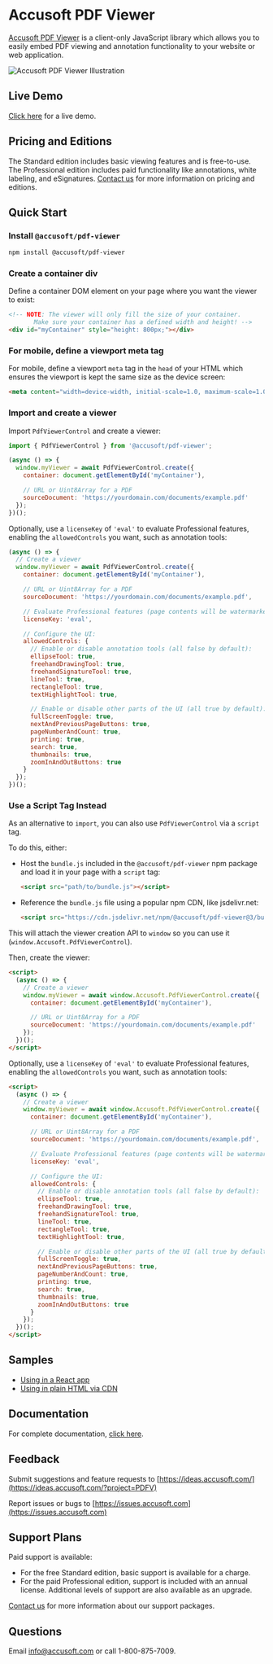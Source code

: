 # Accusoft PDF Viewer

[Accusoft PDF Viewer](https://www.accusoft.com/products/pdf-collection/accusoft-pdf-viewer/) is a client-only JavaScript library which allows you to easily embed PDF viewing and annotation functionality to your website or web application.

![Accusoft PDF Viewer Illustration](https://resource.accusoft.com/r01/wp-content/uploads/APDFV_Professional-Version-turq-730-banner.png)

## Live Demo

[Click here](https://accusoft.github.io/hello-accusoft-pdf-viewer-via-cdn/) for a live demo.

## Pricing and Editions

The Standard edition includes basic viewing features and is free-to-use. The Professional edition includes paid functionality like annotations, white labeling, and eSignatures. [Contact us](https://www.accusoft.com/contact-us/) for more information on pricing and editions.

## Quick Start

### Install `@accusoft/pdf-viewer`

```bash
npm install @accusoft/pdf-viewer
```

### Create a container div

Define a container DOM element on your page where you want the viewer to exist:

```html
<!-- NOTE: The viewer will only fill the size of your container.
       Make sure your container has a defined width and height! -->
<div id="myContainer" style="height: 800px;"></div>
```

### For mobile, define a viewport meta tag

For mobile, define a viewport `meta` tag in the `head` of your HTML which ensures the viewport is kept the same size as the device screen:

```html
<meta content="width=device-width, initial-scale=1.0, maximum-scale=1.0, user-scalable=no" name="viewport" />
```

### Import and create a viewer

Import `PdfViewerControl` and create a viewer:

```js
import { PdfViewerControl } from '@accusoft/pdf-viewer';

(async () => {
  window.myViewer = await PdfViewerControl.create({
    container: document.getElementById('myContainer'),

    // URL or Uint8Array for a PDF
    sourceDocument: 'https://yourdomain.com/documents/example.pdf'
  });
})();
```

Optionally, use a `licenseKey` of `'eval'` to evaluate Professional features, enabling the `allowedControls` you want, such as annotation tools:

```js
(async () => {
  // Create a viewer
  window.myViewer = await PdfViewerControl.create({
    container: document.getElementById('myContainer'),

    // URL or Uint8Array for a PDF
    sourceDocument: 'https://yourdomain.com/documents/example.pdf',

    // Evaluate Professional features (page contents will be watermarked)
    licenseKey: 'eval',

    // Configure the UI:
    allowedControls: {
      // Enable or disable annotation tools (all false by default):
      ellipseTool: true,
      freehandDrawingTool: true,
      freehandSignatureTool: true,
      lineTool: true,
      rectangleTool: true,
      textHighlightTool: true,

      // Enable or disable other parts of the UI (all true by default):
      fullScreenToggle: true,
      nextAndPreviousPageButtons: true,
      pageNumberAndCount: true,
      printing: true,
      search: true,
      thumbnails: true,
      zoomInAndOutButtons: true
    }
  });
})();
```

### Use a Script Tag Instead

As an alternative to `import`, you can also use `PdfViewerControl` via a
`script` tag.

To do this, either:

- Host the `bundle.js` included in the `@accusoft/pdf-viewer` npm package and
  load it in your page with a `script` tag:

  ```html
  <script src="path/to/bundle.js"></script>
  ```

- Reference the `bundle.js` file using a popular npm CDN, like jsdelivr.net:

  ```html
  <script src="https://cdn.jsdelivr.net/npm/@accusoft/pdf-viewer@3/bundle.js"></script>
  ```

This will attach the viewer creation API to `window` so you can use it (`window.Accusoft.PdfViewerControl`).

Then, create the viewer:

```html
<script>
  (async () => {
    // Create a viewer
    window.myViewer = await window.Accusoft.PdfViewerControl.create({
      container: document.getElementById('myContainer'),

      // URL or Uint8Array for a PDF
      sourceDocument: 'https://yourdomain.com/documents/example.pdf'
    });
  })();
</script>
```

Optionally, use a `licenseKey` of `'eval'` to evaluate Professional features, enabling the `allowedControls` you want, such as annotation tools:

```html
<script>
  (async () => {
    // Create a viewer
    window.myViewer = await window.Accusoft.PdfViewerControl.create({
      container: document.getElementById('myContainer'),

      // URL or Uint8Array for a PDF
      sourceDocument: 'https://yourdomain.com/documents/example.pdf',

      // Evaluate Professional features (page contents will be watermarked)
      licenseKey: 'eval',

      // Configure the UI:
      allowedControls: {
        // Enable or disable annotation tools (all false by default):
        ellipseTool: true,
        freehandDrawingTool: true,
        freehandSignatureTool: true,
        lineTool: true,
        rectangleTool: true,
        textHighlightTool: true,

        // Enable or disable other parts of the UI (all true by default):
        fullScreenToggle: true,
        nextAndPreviousPageButtons: true,
        pageNumberAndCount: true,
        printing: true,
        search: true,
        thumbnails: true,
        zoomInAndOutButtons: true
      }
    });
  })();
</script>
```

## Samples

- [Using in a React app](https://github.com/Accusoft/hello-accusoft-pdf-viewer-with-react)
- [Using in plain HTML via CDN](https://github.com/Accusoft/hello-accusoft-pdf-viewer-via-cdn)

## Documentation

For complete documentation, [click here](https://help.accusoft.com/accusoft-pdf-viewer/latest/).

## Feedback

Submit suggestions and feature requests to [https://ideas.accusoft.com/](https://ideas.accusoft.com/?project=PDFV)

Report issues or bugs to [https://issues.accusoft.com](https://issues.accusoft.com)

## Support Plans

Paid support is available:

- For the free Standard edition, basic support is available for a charge.
- For the paid Professional edition, support is included with an annual license. Additional levels of support are also available as an upgrade.

[Contact us](https://www.accusoft.com/contact-us/) for more information about our support packages.

## Questions

Email [info@accusoft.com](mailto:info@accusoft.com) or call 1-800-875-7009.
